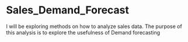 # Sales_Demand_Forecast
I will be exploring methods on how to analyze sales data. The purpose of this analysis is to explore the usefulness of Demand forecasting
